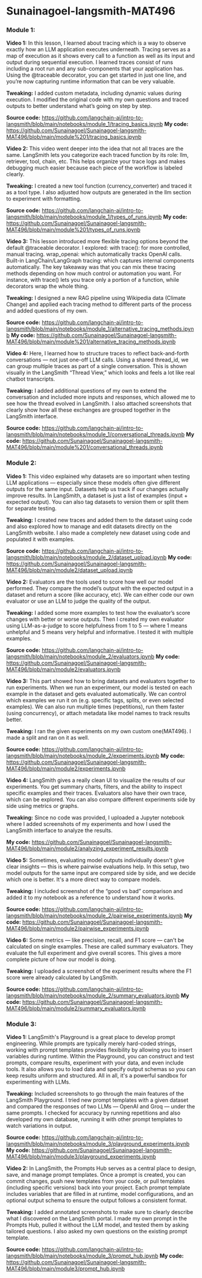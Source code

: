# Sunainagoel-langsmith-MAT496
### Module 1:
**Video 1:** In this lesson, I learned about tracing which is a way to observe exactly how an LLM application executes underneath. Tracing serves as a map of execution as it shows every call to a function as well as its input and output during sequential execution. I learned traces consist of runs including a root run and any sub-components that your application has. Using the @traceable decorator, you can get started in just one line, and you’re now capturing runtime information that can be very valuable.

**Tweaking:** I added custom metadata, including dynamic values during execution. I modified the original code with my own questions and traced outputs to better understand what’s going on step by step.

**Source code:** https://github.com/langchain-ai/intro-to-langsmith/blob/main/notebooks/module_1/tracing_basics.ipynb 
**My code:** https://github.com/Sunainagoel/Sunainagoel-langsmith-MAT496/blob/main/module%201/tracing_basics.ipynb


**Video 2:** This video went deeper into the idea that not all traces are the same. LangSmith lets you categorize each traced function by its role: llm, retriever, tool, chain, etc. This helps organize your trace logs and makes debugging much easier because each piece of the workflow is labeled clearly.

**Tweaking:** I created a new tool function (currency_converter) and traced it as a tool type. I also adjusted how outputs are generated in the llm section to experiment with formatting.

**Source code:** https://github.com/langchain-ai/intro-to-langsmith/blob/main/notebooks/module_1/types_of_runs.ipynb
**My code:** https://github.com/Sunainagoel/Sunainagoel-langsmith-MAT496/blob/main/module%201/types_of_runs.ipynb


**Video 3:** This lesson introduced more flexible tracing options beyond the default @traceable decorator. I explored:
  with trace(): for more controlled, manual tracing.
  wrap_openai: which automatically tracks OpenAI calls.
  Built-in LangChain/LangGraph tracing: which captures internal components automatically.
The key takeaway was that you can mix these tracing methods depending on how much control or automation you want. For instance, with trace() lets you trace only a portion of a function, while decorators wrap the whole thing.

**Tweaking:** I designed a new RAG pipeline using Wikipedia data (Climate Change) and applied each tracing method to different parts of the process and added questions of my own.

**Source code:** https://github.com/langchain-ai/intro-to-langsmith/blob/main/notebooks/module_1/alternative_tracing_methods.ipynb 
**My code:** https://github.com/Sunainagoel/Sunainagoel-langsmith-MAT496/blob/main/module%201/alternative_tracing_methods.ipynb


**Video 4:** Here, I learned how to structure traces to reflect back-and-forth conversations — not just one-off LLM calls. Using a shared thread_id, we can group multiple traces as part of a single conversation. This is shown visually in the LangSmith “Thread View,” which looks and feels a lot like real chatbot transcripts.

**Tweaking:** I added additional questions of my own to extend the conversation and included more inputs and responses, which allowed me to see how the thread evolved in LangSmith. I also attached screenshots that clearly show how all these exchanges are grouped together in the LangSmith interface.

**Source code:** https://github.com/langchain-ai/intro-to-langsmith/blob/main/notebooks/module_1/conversational_threads.ipynb
**My code:** https://github.com/Sunainagoel/Sunainagoel-langsmith-MAT496/blob/main/module%201/conversational_threads.ipynb


### Module 2:
**Video 1:** This video explained why datasets are so important when testing LLM applications — especially since these models often give different outputs for the same input. Datasets help us track if our changes actually improve results. In LangSmith, a dataset is just a list of examples (input + expected output). You can also tag datasets to version them or split them for separate testing.

**Tweaking:** I created new traces and added them to the dataset using code and also explored how to manage and edit datasets directly on the LangSmith website. I also made a completely new dataset using code and populated it with examples.

**Source code:** https://github.com/langchain-ai/intro-to-langsmith/blob/main/notebooks/module_2/dataset_upload.ipynb
**My code:** https://github.com/Sunainagoel/Sunainagoel-langsmith-MAT496/blob/main/module2/dataset_upload.ipynb


**Video 2:** Evaluators are the tools used to score how well our model performed. They compare the model’s output with the expected output in a dataset and return a score (like accuracy, etc). We can either code our own evaluator or use an LLM to judge the quality of the output.

**Tweaking:** I added some more examples to test how the evaluator’s score changes with better or worse outputs. Then I created my own evaluator using LLM-as-a-judge to score helpfulness from 1 to 5 — where 1 means unhelpful and 5 means very helpful and informative. I tested it with multiple examples.

**Source code:** https://github.com/langchain-ai/intro-to-langsmith/blob/main/notebooks/module_2/evaluators.ipynb
**My code:** https://github.com/Sunainagoel/Sunainagoel-langsmith-MAT496/blob/main/module2/evaluators.ipynb


**Video 3:** This part showed how to bring datasets and evaluators together to run experiments. When we run an experiment, our model is tested on each example in the dataset and gets evaluated automatically. We can control which examples we run it on (e.g. specific tags, splits, or even selected examples). We can also run multiple times (repetitions), run them faster (using concurrency), or attach metadata like model names to track results better.

**Tweaking:** I ran the given experiments on my own custom one(MAT496). I made a split and ran on it as well. 

**Source code:** https://github.com/langchain-ai/intro-to-langsmith/blob/main/notebooks/module_2/experiments.ipynb
**My code:** https://github.com/Sunainagoel/Sunainagoel-langsmith-MAT496/blob/main/module2/experiments.ipynb


**Video 4:** LangSmith gives a really clean UI to visualize the results of our experiments. You get summary charts, filters, and the ability to inspect specific examples and their traces. Evaluators also have their own trace, which can be explored. You can also compare different experiments side by side using metrics or graphs.

**Tweaking:** Since no code was provided, I uploaded a Jupyter notebook where I added screenshots of my experiments and how I used the LangSmith interface to analyze the results.

**My code:** https://github.com/Sunainagoel/Sunainagoel-langsmith-MAT496/blob/main/module2/analyzing_experiment_results.ipynb


**Video 5:** Sometimes, evaluating model outputs individually doesn't give clear insights — this is where pairwise evaluations help. In this setup, two model outputs for the same input are compared side by side, and we decide which one is better. It's a more direct way to compare models.

**Tweaking:** I included screenshot of the “good vs bad” comparison and added it to my notebook as a reference to understand how it works.

**Source code:** https://github.com/langchain-ai/intro-to-langsmith/blob/main/notebooks/module_2/pairwise_experiments.ipynb
**My code:** https://github.com/Sunainagoel/Sunainagoel-langsmith-MAT496/blob/main/module2/pairwise_experiments.ipynb


**Video 6:** Some metrics — like precision, recall, and F1 score — can't be calculated on single examples. These are called summary evaluators. They evaluate the full experiment and give overall scores. This gives a more complete picture of how our model is doing.

**Tweaking:** I uploaded a screenshot of the experiment results where the F1 score were already calculated by LangSmith.

**Source code:** https://github.com/langchain-ai/intro-to-langsmith/blob/main/notebooks/module_2/summary_evaluators.ipynb
**My code:** https://github.com/Sunainagoel/Sunainagoel-langsmith-MAT496/blob/main/module2/summary_evaluators.ipynb


### Module 3:
**Video 1:** LangSmith's Playground is a great place to develop prompt engineering. While prompts are typically merely hard-coded strings, working with prompt templates provides flexibility by allowing you to insert variables during runtime. Within the Playground, you can construct and test prompts, compare results, experiment with your data, and even include tools. It also allows you to load data and specify output schemas so you can keep results uniform and structured. All in all, it's a powerful sandbox for experimenting with LLMs.

**Tweaking:** Included screenshots to go through the main features of the LangSmith Playground. I tried new prompt templates with a given dataset and compared the responses of two LLMs — OpenAI and Groq — under the same prompts. I checked for accuracy by running repetitions and also developed my own database, running it with other prompt templates to watch variations in output.

**Source code:** https://github.com/langchain-ai/intro-to-langsmith/blob/main/notebooks/module_3/playground_experiments.ipynb
**My code:** https://github.com/Sunainagoel/Sunainagoel-langsmith-MAT496/blob/main/module3/playground_experiments.ipynb


**Video 2:** In LangSmith, the Prompts Hub serves as a central place to design, save, and manage prompt templates. Once a prompt is created, you can commit changes, push new templates from your code, or pull templates (including specific versions) back into your project. Each prompt template includes variables that are filled in at runtime, model configurations, and an optional output schema to ensure the output follows a consistent format.

**Tweaking:** I added annotated screenshots to make sure to clearly describe what I discovered on the LangSmith portal. I made my own prompt in the Prompts Hub, pulled it without the LLM model, and tested them by asking tailored questions. I also asked my own questions on the existing prompt template.

**Source code:** https://github.com/langchain-ai/intro-to-langsmith/blob/main/notebooks/module_3/prompt_hub.ipynb
**My code:** https://github.com/Sunainagoel/Sunainagoel-langsmith-MAT496/blob/main/module3/prompt_hub.ipynb


